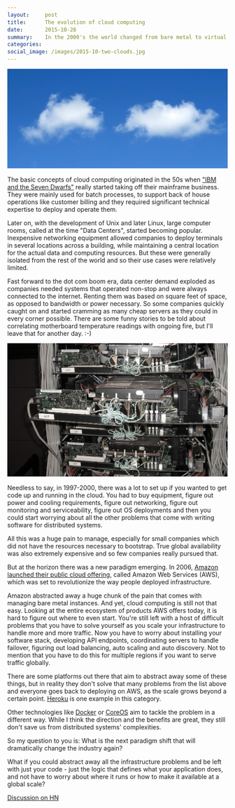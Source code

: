 ```yaml
---
layout:     post
title:      The evolution of cloud computing
date:       2015-10-28
summary:    In the 2000's the world changed from bare metal to virtual instances. What is the next big paradigm shift in the cloud computing industry?
categories:
social_image: /images/2015-10-two-clouds.jpg
---
```


<p align="center">
<img src="/images/2015-10-two-clouds.jpg">
</p>

The basic concepts of cloud computing originated in the 50s when ["IBM and the Seven Dwarfs"](https://en.wikipedia.org/wiki/BUNCH) really started taking off their mainframe business. They were mainly used for batch processes, to support back of house operations like customer billing and they required significant technical expertise to deploy and operate them.

Later on, with the development of Unix and later Linux, large computer rooms, called at the time "Data Centers", started becoming popular. Inexpensive networking equipment allowed companies to deploy terminals in several locations across a building, while maintaining a central location for the actual data and computing resources. But these were generally isolated from the rest of the world and so their use cases were relatively limited.

Fast forward to the dot com boom era, data center demand exploded as companies needed systems that operated non-stop and were always connected to the internet. Renting them was based on square feet of space, as opposed to bandwidth or power necessary. So some companies quickly caught on and started cramming as many cheap servers as they could in every corner possible. There are some funny stories to be told about correlating motherboard temperature readings with ongoing fire, but I'll leave that for another day. :-)

<p align="center">
<img src="/images/2015-10-google-rack.jpg">
</p>

Needless to say, in 1997-2000, there was a lot to set up if you wanted to get code up and running in the cloud. You had to buy equipment, figure out power and cooling requirements, figure out networking, figure out monitoring and serviceability, figure out OS deployments and then you could start worrying about all the other problems that come with writing software for distributed systems.

All this was a huge pain to manage, especially for small companies which did not have the resources necessary to bootstrap. True global availability was also extremely expensive and so few companies really pursued that.

But at the horizon there was a new paradigm emerging. In 2006, [Amazon launched their public cloud offering](http://aws.amazon.com/about-aws/), called Amazon Web Services (AWS), which was set to revolutionize the way people deployed infrastructure.

Amazon abstracted away a huge chunk of the pain that comes with managing bare metal instances. And yet, cloud computing is still not that easy. Looking at the entire ecosystem of products AWS offers today, it is hard to figure out where to even start. You're still left with a host of difficult problems that you have to solve yourself as you scale your infrastructure to handle more and more traffic. Now you have to worry about installing your software stack, developing API endpoints, coordinating servers to handle failover, figuring out load balancing, auto scaling and auto discovery. Not to mention that you have to do this for multiple regions if you want to serve traffic globally.

There are some platforms out there that aim to abstract away some of these things, but in reality they don't solve that many problems from the list above and everyone goes back to deploying on AWS, as the scale grows beyond a certain point. [Heroku](https://www.heroku.com/) is one example in this category.

Other technologies like [Docker](https://www.docker.com/) or [CoreOS](https://coreos.com/) aim to tackle the problem in a different way. While I think the direction and the benefits are great, they still don't save us from distributed systems' complexities.

So my question to you is: What is the next paradigm shift that will dramatically change the industry again?

What if you could abstract away all the infrastructure problems and be left with just your code - just the logic that defines what your application does, and not have to worry about where it runs or how to make it available at a global scale?

[Discussion on HN](https://news.ycombinator.com/item?id=10465139)
